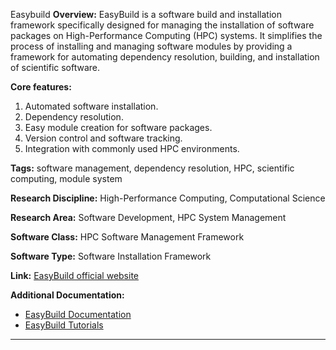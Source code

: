 Easybuild
**Overview:**
EasyBuild is a software build and installation framework specifically designed for managing the installation of software packages on High-Performance Computing (HPC) systems. It simplifies the process of installing and managing software modules by providing a framework for automating dependency resolution, building, and installation of scientific software.

**Core features:**
1. Automated software installation.
2. Dependency resolution.
3. Easy module creation for software packages.
4. Version control and software tracking.
5. Integration with commonly used HPC environments.

**Tags:** software management, dependency resolution, HPC, scientific computing, module system

**Research Discipline:**
High-Performance Computing, Computational Science

**Research Area:**
Software Development, HPC System Management

**Software Class:**
HPC Software Management Framework

**Software Type:**
Software Installation Framework

**Link:** [EasyBuild official website](https://easybuild.io/)

**Additional Documentation:**
- [EasyBuild Documentation](https://easybuild.io/docs/)
- [EasyBuild Tutorials](https://easybuild.io/tutorials/)
--------------------------------------
